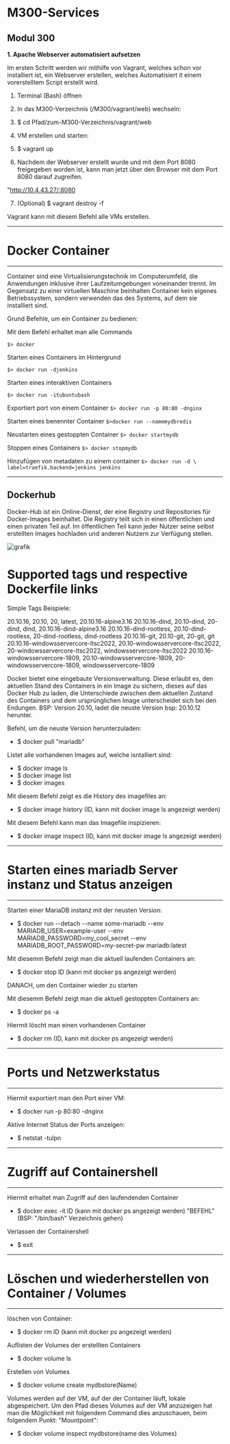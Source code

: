 # M300-Services
Modul 300
---
**1. Apache Webserver automatisiert aufsetzen**

Im ersten Schritt werden wir mithilfe von Vagrant, welches schon vor installiert ist, ein Webserver erstellen, welches Automatisiert it einem vorerstelltem Script erstellt wird.

1. Terminal (Bash) öffnen
2. In das M300-Verzeichnis (/M300/vagrant/web) wechseln:

3. $ cd Pfad/zum-M300-Verzeichnis/vagrant/web

4. VM erstellen und starten:

5. $ vagrant up

6. Nachdem der Webserver erstellt wurde und mit dem Port 8080 freigegeben worden ist, kann man jetzt über den Browser mit dem Port 8080 darauf zugreifen.

"http://10.4.43.27/:8080


7. (Optional) $ vagrant destroy -f

Vagrant kann mit diesem Befehl alle VMs erstellen.

---
# Docker Container
---
Container sind eine Virtualisierungstechnik im Computerumfeld, die Anwendungen inklusive ihrer Laufzeitumgebungen voneinander trennt. Im Gegensatz zu einer virtuellen Maschine beinhalten Container kein eigenes Betriebssystem, sondern verwenden das des Systems, auf dem sie installiert sind.

Grund Befehle, um ein Container zu bedienen:

Mit dem Befehl erhaltet man alle Commands
```
$> docker
```

Starten eines Containers im Hintergrund
```
$> docker run -djenkins
```

Starten eines interaktiven Containers
```
$> docker run -itubuntubash
```

Exportiert port von einem Container
```$> docker run -p 80:80 -dnginx```

Starten eines benennter Container
```$>docker run --namemydbredis```

Neustarten eines gestoppten Container
```$> docker startmydb```

Stoppen eines Containers
```$> docker stopmydb```

Hinzufügen von metadaten zu einem container
```$> docker run -d \             label=traefik.backend=jenkins jenkins```

---
Dockerhub
---
Docker-Hub ist ein Online-Dienst, der eine Registry und Repositories für Docker-Images beinhaltet. Die Registry teilt sich in einen öffentlichen und einen privaten Teil auf. Im öffentlichen Teil kann jeder Nutzer seine selbst erstellten Images hochladen und anderen Nutzern zur Verfügung stellen.

![grafik](https://user-images.githubusercontent.com/89446419/171114303-bc5bbfc8-1192-4b0f-b1b8-c242b66a5fb3.png)

# Supported tags und respective Dockerfile links

Simple Tags Beispiele:

20.10.16, 20.10, 20, latest, 20.10.16-alpine3.16
20.10.16-dind, 20.10-dind, 20-dind, dind, 20.10.16-dind-alpine3.16
20.10.16-dind-rootless, 20.10-dind-rootless, 20-dind-rootless, dind-rootless
20.10.16-git, 20.10-git, 20-git, git
20.10.16-windowsservercore-ltsc2022, 20.10-windowsservercore-ltsc2022, 20-windowsservercore-ltsc2022, windowsservercore-ltsc2022
20.10.16-windowsservercore-1809, 20.10-windowsservercore-1809, 20-windowsservercore-1809, windowsservercore-1809

Docker bietet eine eingebaute Versionsverwaltung. Diese erlaubt es, den aktuellen Stand des Containers in ein Image zu sichern, dieses auf das Docker Hub zu laden, die Unterschiede zwischen dem aktuellen Zustand des Containers und dem ursprünglichen Image unterscheidet sich bei den Endungen. BSP: Version 20.10, ladet die neuste Version bsp: 20.10.12 herunter.

Befehl, um die neuste Version herunterzuladen:
- $ docker pull "mariadb"

Listet alle vorhandenen Images auf, welche isntalliert sind:
- $ docker image ls
- $ docker image list
- $ docker images

Mit diesem Befehl zeigt es die History des imagefiles an:
- $ docker image history (ID, kann mit docker image ls angezeigt werden)

Mit diesem Befehl kann man das Imagefile inspizieren:
- $ docker image inspect (ID, kann mit docker image ls angezeigt werden)

---
# Starten eines mariadb Server instanz und Status anzeigen
---

Starten einer MariaDB instanz mit der neusten Version:
- $ docker run --detach --name some-mariadb --env MARIADB_USER=example-user --env MARIADB_PASSWORD=my_cool_secret --env MARIADB_ROOT_PASSWORD=my-secret-pw  mariadb:latest

Mit diesemm Befehl zeigt man die aktuell laufenden Containers an:
- $ docker stop ID (kann mit docker ps angezeigt werden)

DANACH, um den Container wieder zu starten

Mit diesemm Befehl zeigt man die aktuell gestoppten Containers an:
- $ docker ps -a

Hiermit löscht man einen vorhandenen Container
- $ docker rm (ID, kann mit docker ps angezeigt werden)

---
# Ports und Netzwerkstatus
---

Hiermit exportiert man den Port einer VM:
- $ docker run -p 80:80 -dnginx

Aktive Internet Status der Ports anzeigen:
- $ netstat -tulpn

---
# Zugriff auf Containershell
---

Hiermit erhaltet man Zugriff auf den laufendenden Container
- $ docker exec -it ID (kann mit docker ps angezeigt werden) "BEFEHL" (BSP: "/bin/bash" Verzeichnis gehen)

Verlassen der Containershell
- $ exit

---
# Löschen und wiederherstellen von Container / Volumes
---

löschen von Container:
- $ docker rm ID (kann mit docker ps angezeigt werden)

Auflisten der Volumes der erstellten Containers
- $ docker volume ls

Erstellen von Volumes
- $ docker volume create mydbstore(Name)

Volumes werden auf der VM, auf der der Container läuft, lokale abgespeichert. Um den Pfad dieses Volumes auf der VM anzuzeigen hat man die Möglichkeit mit folgendem Command dies anzuschauen, beim folgendem Punkt: "Mountpoint":
- $ docker volume inspect mydbstore(name des Volumes)


